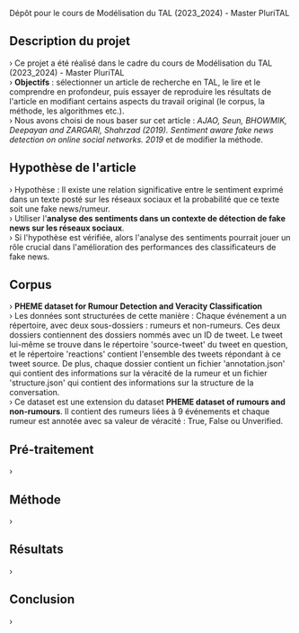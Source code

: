 Dépôt pour le cours de Modélisation du TAL (2023_2024) - Master PluriTAL

## Description du projet  
› Ce projet a été réalisé dans le cadre du cours de Modélisation du TAL (2023_2024) - Master PluriTAL  
› **Objectifs** : sélectionner un article de recherche en TAL, le lire et le comprendre en profondeur, puis essayer de reproduire les résultats de l'article en modifiant certains aspects du travail original (le corpus, la méthode, les algorithmes etc.).  
› Nous avons choisi de nous baser sur cet article : *AJAO, Seun, BHOWMIK, Deepayan and ZARGARI, Shahrzad (2019). Sentiment aware fake news detection on online social networks. 2019* et de modifier la méthode.

## Hypothèse de l'article   
› Hypothèse : Il existe une relation significative entre le sentiment exprimé dans un texte posté sur les réseaux sociaux et la probabilité que ce texte soit une fake news/rumeur.  
› Utiliser l'**analyse des sentiments dans un contexte de détection de fake news sur les réseaux sociaux**.  
› Si l'hypothèse est vérifiée, alors l'analyse des sentiments pourrait jouer un rôle crucial dans l'amélioration des performances des classificateurs de fake news.

## Corpus   
› **PHEME dataset for Rumour Detection and Veracity Classification**  
› Les données sont structurées de cette manière : Chaque événement a un répertoire, avec deux sous-dossiers : rumeurs et non-rumeurs. Ces deux dossiers contiennent des dossiers nommés avec un ID de tweet. Le tweet lui-même se trouve dans le répertoire 'source-tweet' du tweet en question, et le répertoire 'reactions' contient l'ensemble des tweets répondant à ce tweet source. De plus, chaque dossier contient un fichier 'annotation.json' qui contient des informations sur la véracité de la rumeur et un fichier 'structure.json' qui contient des informations sur la structure de la conversation.  
› Ce dataset est une extension du dataset **PHEME dataset of rumours and non-rumours**. Il contient des rumeurs liées à 9 événements et chaque rumeur est annotée avec sa valeur de véracité : True, False ou Unverified.

## Pré-traitement
› 

## Méthode
› 

## Résultats
› 

## Conclusion
› 

